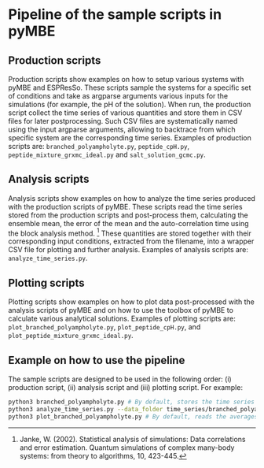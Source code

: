 # Pipeline of the sample scripts in pyMBE

## Production scripts
Production scripts show examples on how to setup various systems with pyMBE and ESPResSo.
These scripts sample the systems for a specific set of conditions and take as argparse arguments various inputs for the simulations (for example, the pH of the solution).
When run, the production script collect the time series of various quantities and store them in CSV files for later postprocessing.
Such CSV files are systematically named using the input argparse arguments, allowing to backtrace from which specific system are the corresponding time series.
Examples of production scripts are: `branched_polyampholyte.py`, `peptide_cpH.py`, `peptide_mixture_grxmc_ideal.py` and `salt_solution_gcmc.py`. 

## Analysis scripts
Analysis scripts show examples on how to analyze the time series produced with the production scripts of pyMBE.
These scripts read the time series stored from the production scripts and post-process them, calculating the ensemble mean, the error of the mean and the auto-correlation time using the block analysis method. [^1]
These quantities are stored together with their corresponding input conditions, extracted from the filename, into a wrapper CSV file for plotting and further analysis.
Examples of analysis scripts are: `analyze_time_series.py`. 

## Plotting scripts
Plotting scripts show examples on how to plot data post-processed with the analysis scripts of pyMBE and on how to use the toolbox of pyMBE to calculate various analytical solutions.
Examples of plotting scripts are: `plot_branched_polyampholyte.py`, `plot_peptide_cpH.py`, and `plot_peptide_mixture_grxmc_ideal.py`.

[^1]: Janke, W. (2002). Statistical analysis of simulations: Data correlations and error estimation. Quantum simulations of complex many-body systems: from theory to algorithms, 10, 423-445. 

## Example on how to use the pipeline
The sample scripts are designed to be used in the following order: (i) production script, (ii) analysis script and (iii) plotting script. For example:
```bash
python3 branched_polyampholyte.py # By default, stores the time series in `time_series/branched_polyampholyte`
python3 analyze_time_series.py --data_folder time_series/branched_polyampholyte # by default, stores the post-processed data in `time_series/branched_polyampholyte/analyzed_data.csv`
python3 plot_branched_polyampholyte.py # By default, reads the averages data in `time_series/branched_polyampholyte/analyzed_data.csv`
```
